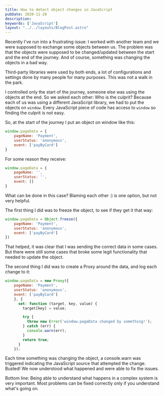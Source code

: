 ```yaml
---
title: How to detect object changes in JavaScript
pubDate: 2020-11-20
description:  
keywords: ['JavaScript']
layout: "../../layouts/BlogPost.astro"
---
```


Recently I've run into a frustrating issue: I worked with another team and we were supposed to exchange 
some objects between us. The problem was that the objects were supposed to be changed/updated between the start 
and the end of the journey. And of course, something was changing the objects in a bad way. 

Third-party libraries were used by both ends, a lot of configurations and settings done by many people for many purposes. 
This was not a walk in the park.

I controlled only the start of the journey, someone else was using the objects at the end. So we asked each other: Who is the culprit? 
Because each of us was using a different JavaScript library, we had to put the objects on `window`. Every JavaScript piece of code 
has access to `window` so finding the culprit is not easy.

So, at the start of the journey I put an object on window like this:

```js
window.pageData = {
    pageName: 'Payment',
    userStatus: 'anonymous',
    event: ['payByCard']
}
```
For some reason they receive:
```js
window.pageData = {
    pageName: '',
    userStatus: '',
    event: []
}
```

What can be done in this case? Blaming each other :) is one option, but not very helpful.

The first thing I did was to freeze the object, to see if they get it that way:
```js
window.pageData = Object.freeze({
    pageName: 'Payment',
    userStatus: 'anonymous',
    event: ['payByCard']
})
```
That helped, it was clear that I was sending the correct data in some cases.
But there were still some cases that broke some legit functionality that needed to update the object.

The second thing I did was to create a Proxy around the data, and log each change to it:

```js
window.pageData = new Proxy({
    pageName: 'Payment',
    userStatus: 'anonymous',
    event: ['payByCard']
    }, {
      set: function (target, key, value) {
        target[key] = value;

        try {
          throw new Error('window.pageData changed by something!');
        } catch (err) {
          console.warn(err);
        }
        return true;
      }
    });
```
Each time something was changing the object, a console.warn was triggered indicating the JavaScript source that attempted
the change. Busted! We now understood what happened and were able to fix the issues.

Bottom line: Being able to understand what happens in a complex system is very important. 
Most problems can be fixed correctly only if you understand what's going on.


